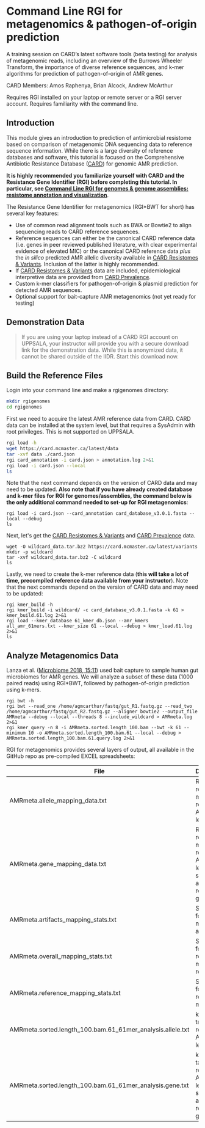 # Command Line RGI for metagenomics & pathogen-of-origin prediction

A training session on CARD’s latest software tools (beta testing) for analysis of metagenomic reads, including an overview of the Burrows Wheeler Transform, the importance of diverse reference sequences, and k-mer algorithms for prediction of pathogen-of-origin of AMR genes.

CARD Members: Amos Raphenya, Brian Alcock, Andrew McArthur

Requires RGI installed on your laptop or remote server or a RGI server account. Requires familiarity with the command line.

<a name="intro"></a>
## Introduction

This module gives an introduction to prediction of antimicrobial resistome based on comparison of metagenomic DNA sequencing data to reference sequence information. While there is a large diversity of reference databases and software, this tutorial is focused on the Comprehensive Antibiotic Resistance Database ([CARD](http://card.mcmaster.ca)) for genomic AMR prediction.

**It is highly recommended you familiarize yourself with CARD and the Resistance Gene Identifier (RGI) before completing this tutorial. In particular, see [Command Line RGI for genomes & genome assemblies: resistome annotation and visualization](https://github.com/arpcard/state-of-the-card-2021/tree/main/day_1/rgi_for_genomes)**.

The Resistance Gene Identifier for metagenomics (RGI*BWT for short) has several key features:

* Use of common read alignment tools such as BWA or Bowtie2 to align sequencing reads to CARD reference sequences.
* Reference sequences can either be the canonical CARD reference data (i.e. genes in peer reviewed published literature, with clear experimental evidence of elevated MIC) or the canonical CARD reference data *plus* the *in silico* predicted AMR allelic diversity available in [CARD Resistomes & Variants](https://card.mcmaster.ca/genomes). Inclusion of the latter is highly recommended.
* If [CARD Resistomes & Variants](https://card.mcmaster.ca/genomes) data are included, epidemiological interpretive data are provided from [CARD Prevalence](https://card.mcmaster.ca/prevalence).
* Custom k-mer classifiers for pathogen-of-origin & plasmid prediction for detected AMR sequences.
* Optional support for bait-capture AMR metagenomics (not yet ready for testing)

## Demonstration Data

> If you are using your laptop instead of a CARD RGI account on UPPSALA, your instructor will provide you with a secure download link for the demonstration data. While this is anonymized data, it cannot be shared outside of the IIDR. Start this download now.

## Build the Reference Files

Login into your command line and make a rgigenomes directory:

```bash
mkdir rgigenomes
cd rgigenomes
```

First we need to acquire the latest AMR reference data from CARD. CARD data can be installed at the system level, but that requires a SysAdmin with root privileges. This is not supported on UPPSALA.

```bash
rgi load -h
wget https://card.mcmaster.ca/latest/data
tar -xvf data ./card.json
rgi card_annotation -i card.json > annotation.log 2>&1
rgi load -i card.json --local
ls
```

Note that the next command depends on the version of CARD data and may need to be updated. **Also note that if you have already created database and k-mer files for RGI for genomes/assemblies, the command below is the only additional command needed to set-up for RGI metagenomics**:

```
rgi load -i card.json --card_annotation card_database_v3.0.1.fasta --local --debug
ls
```

Next, let's get the [CARD Resistomes & Variants](https://card.mcmaster.ca/genomes) and [CARD Prevalence](https://card.mcmaster.ca/prevalence) data.

```
wget -O wildcard_data.tar.bz2 https://card.mcmaster.ca/latest/variants
mkdir -p wildcard
tar -xvf wildcard_data.tar.bz2 -C wildcard
ls
```

Lastly, we need to create the k-mer reference data (**this will take a lot of time, precompiled reference data available from your instructor**). Note that the next commands depend on the version of CARD data and may need to be updated:

```
rgi kmer_build -h
rgi kmer_build -i wildcard/ -c card_database_v3.0.1.fasta -k 61 > kmer_build.61.log 2>&1
rgi load --kmer_database 61_kmer_db.json --amr_kmers all_amr_61mers.txt --kmer_size 61 --local --debug > kmer_load.61.log 2>&1
ls
```

## Analyze Metagenomics Data

Lanza et al. ([Microbiome 2018, 15:11](https://www.ncbi.nlm.nih.gov/pubmed/29335005)) used bait capture to sample human gut microbiomes for AMR genes. We will analyze a subset of these data (1000 paired reads) using RGI*BWT, followed by pathogen-of-origin prediction using k-mers.

```
rgi bwt -h
rgi bwt --read_one /home/agmcarthur/fastq/gut_R1.fastq.gz --read_two /home/agmcarthur/fastq/gut_R2.fastq.gz --aligner bowtie2 --output_file AMRmeta --debug --local --threads 8 --include_wildcard > AMRmeta.log 2>&1
rgi kmer_query -n 8 -i AMRmeta.sorted.length_100.bam --bwt -k 61 --minimum 10 -o AMRmeta.sorted.length_100.bam.61 --local --debug > AMRmeta.sorted.length_100.bam.61.query.log 2>&1
```

RGI for metagenomics provides several layers of output, all available in the GitHub repo as pre-compiled EXCEL spreadsheets:

| File | Description |
| -------- | -------- |
| AMRmeta.allele_mapping_data.txt | RGI*BWT read mapping results at AMR allele level |
| AMRmeta.gene_mapping_data.txt | RGI*BWT read mapping results at AMR gene level (i.e. summing allele level results by gene) |
| AMRmeta.artifacts_mapping_stats.txt | Statistics for read mapping artifacts |
| AMRmeta.overall_mapping_stats.txt | Statistics for overall read mapping results |
| AMRmeta.reference_mapping_stats.txt  | Statistics for reference matches |
| AMRmeta.sorted.length_100.bam.61_61mer_analysis.allele.txt | k-mer taxonomic results at AMR allele level |
| AMRmeta.sorted.length_100.bam.61_61mer_analysis.gene.txt | k-mer taxonomic results at AMR gene level (i.e. summing allele level results by gene) |
